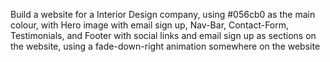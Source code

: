 Build a website for a Interior Design company, using #056cb0 as the main colour, with Hero image with email sign up, Nav-Bar, Contact-Form, Testimonials, and Footer with social links and email sign up as sections on the website, using a fade-down-right animation somewhere on the website